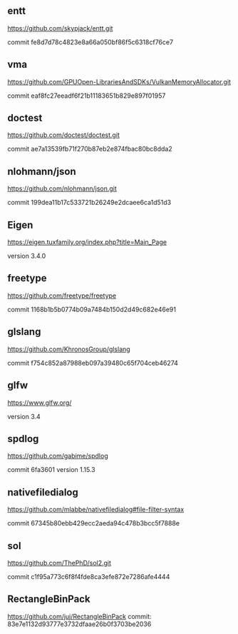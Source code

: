 ## entt

https://github.com/skypjack/entt.git

commit fe8d7d78c4823e8a66a050bf86f5c6318cf76ce7 



## vma

https://github.com/GPUOpen-LibrariesAndSDKs/VulkanMemoryAllocator.git

commit eaf8fc27eeadf6f21b11183651b829e897f01957 



## doctest

https://github.com/doctest/doctest.git

commit ae7a13539fb71f270b87eb2e874fbac80bc8dda2 


## nlohmann/json

https://github.com/nlohmann/json.git

commit 199dea11b17c533721b26249e2dcaee6ca1d51d3 


## Eigen

https://eigen.tuxfamily.org/index.php?title=Main_Page

version 3.4.0


## freetype

https://github.com/freetype/freetype

commit 1168b1b5b0774b09a7484b150d2d49c682e46e91 


## glslang

https://github.com/KhronosGroup/glslang

commit f754c852a87988eb097a39480c65f704ceb46274 


## glfw

https://www.glfw.org/

version 3.4

## spdlog

https://github.com/gabime/spdlog

commit 6fa3601
version 1.15.3

## nativefiledialog 

https://github.com/mlabbe/nativefiledialog#file-filter-syntax

commit 67345b80ebb429ecc2aeda94c478b3bcc5f7888e



## sol

https://github.com/ThePhD/sol2.git

commit c1f95a773c6f8f4fde8ca3efe872e7286afe4444 

## RectangleBinPack

https://github.com/juj/RectangleBinPack
commit: 83e7e1132d93777e3732dfaae26b0f3703be2036